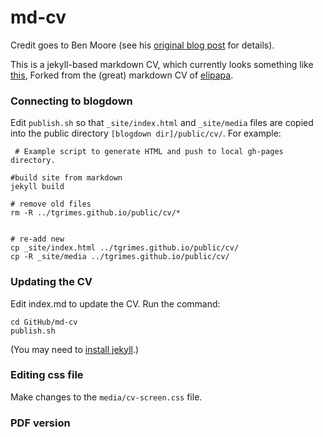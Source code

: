 # md-cv

Credit goes to Ben Moore (see his [original blog post](http://blm.io/blog/markdown-academic-cv/) for details).

This is a jekyll-based markdown CV, which currently looks something like [this](http://tgrimes.github.io/cv), Forked from the (great) markdown CV of [elipapa](https://github.com/elipapa/markdown-cv).

### Connecting to blogdown

Edit `publish.sh` so that `_site/index.html` and `_site/media` files are copied into the public directory `[blogdown dir]/public/cv/`. For example:

```
 # Example script to generate HTML and push to local gh-pages directory.

#build site from markdown
jekyll build

# remove old files
rm -R ../tgrimes.github.io/public/cv/*


# re-add new
cp _site/index.html ../tgrimes.github.io/public/cv/
cp -R _site/media ../tgrimes.github.io/public/cv/
```

### Updating the CV

Edit index.md to update the CV. Run the command:

```
cd GitHub/md-cv
publish.sh
```

(You may need to [install jekyll](https://jekyllrb.com/docs/installation/).)


### Editing css file

Make changes to the `media/cv-screen.css` file.


### PDF version